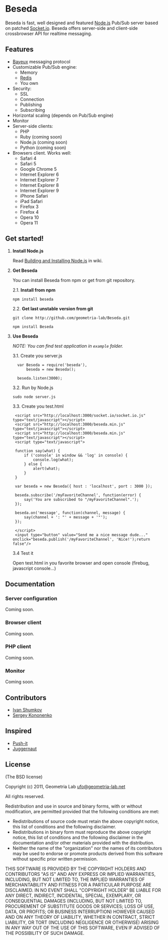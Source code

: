 Beseda
============

Beseda is fast, well designed and featured [Node.js](http://nodejs.org) Pub/Sub server based on patched [Socket.io](http://socket.io).
Beseda offers server-side and client-side crossbrowser API for realtime messaging.

Features
---

* [Bayeux](http://svn.cometd.com/trunk/bayeux/bayeux.html) messaging protocol
* Customizable Pub/Sub engine:
    * Memory
    * [Redis](http://redis.io)
    * You own
* Security:
    * SSL
    * Connection
    * Publishing
    * Subscribing
* Horizontal scaling (depends on Pub/Sub engine)
* Monitor
* Server-side clients:
    * PHP
    * Ruby (coming soon)
    * Node.js (coming soon)
    * Python (coming soon)
* Browsers client. Works well:
    * Safari 4
    * Safari 5
    * Google Chrome 5
    * Internet Explorer 6
    * Internet Explorer 7
    * Internet Explorer 8
    * Internet Explorer 9
    * iPhone Safari
    * iPad Safari
    * Firefox 3
    * Firefox 4
    * Opera 10
    * Opera 11

Get started!
---

1. **Install Node.js**

    Read [Building and Installing Node.js](https://github.com/joyent/node/wiki/Installation) in wiki.

2. **Get Beseda**

    You can install Beseda from npm or get from git repository.

    2.1. **Install from npm**

    `npm install beseda`

    2.2. **Get last unstable version from git**

    `git clone http://github.com/geometria-lab/Beseda.git`

    `npm install Beseda`

3. **Use Beseda**

    _NOTE: You can find test application in `example` folder._

    3.1. Create you server.js

         var Beseda = require('beseda'),
             beseda = new Beseda();

         beseda.listen(3000);

    3.2. Run by Node.js

    `sudo node server.js`

    3.3. Create you test.html

        <script src="http://localhost:3000/socket.io/socket.io.js" type="text/javascript"></script>
        <script src="http://localhost:3000/beseda.min.js" type="text/javascript"></script>
        <script src="http://localhost:3000/beseda.min.js" type="text/javascript"></script>
        <script type="text/javascript">

        function say(what) {
            if ('console' in window && 'log' in console) {
                console.log(what);
            } else {
                alert(what);
            }
        }

        var beseda = new Beseda({ host : 'localhost', port : 3000 });

        beseda.subscribe('/myFavoriteChannel', function(error) {
            say('You are subscribed to "/myFavoriteChannel".');
        });

        beseda.on('message', function(channel, message) {
            say(channel + ': "' + message + '"');
        });

        </script>
        <input type="button" value="Send me a nice message dude..." onclick="beseda.publish('/myFavoriteChannel', 'Nice!');return false"/>

    3.4 Test it

    Open test.html in you favorite browser and open console (firebug, javascript console...)

Documentation
---

### Server configuration

Coming soon.

### Browser client

Coming soon.

### PHP client

Coming soon.

### Monitor

Coming soon.

Contributors
---

* [Ivan Shumkov](mailto:ivan@shumkov.ru)
* [Sergey Kononenko](mailto:kononencheg@gmail.com)

Inspired
---
* [Push-it](https://github.com/aaronblohowiak/Push-It)
* [Juggernaut](https://github.com/maccman/juggernaut)

License
---

(The BSD license)

Copyright (c) 2011, Geometria Lab <ufo@geometria-lab.net>

All rights reserved.

Redistribution and use in source and binary forms, with or without
modification, are permitted provided that the following conditions are met:

* Redistributions of source code must retain the above copyright
  notice, this list of conditions and the following disclaimer.
* Redistributions in binary form must reproduce the above copyright
  notice, this list of conditions and the following disclaimer in the
  documentation and/or other materials provided with the distribution.
* Neither the name of the "organization" nor the
  names of its contributors may be used to endorse or promote products
  derived from this software without specific prior written permission.

THIS SOFTWARE IS PROVIDED BY THE COPYRIGHT HOLDERS AND CONTRIBUTORS "AS IS" AND
ANY EXPRESS OR IMPLIED WARRANTIES, INCLUDING, BUT NOT LIMITED TO, THE IMPLIED
WARRANTIES OF MERCHANTABILITY AND FITNESS FOR A PARTICULAR PURPOSE ARE
DISCLAIMED. IN NO EVENT SHALL "COPYRIGHT HOLDER" BE LIABLE FOR ANY
DIRECT, INDIRECT, INCIDENTAL, SPECIAL, EXEMPLARY, OR CONSEQUENTIAL DAMAGES
(INCLUDING, BUT NOT LIMITED TO, PROCUREMENT OF SUBSTITUTE GOODS OR SERVICES;
LOSS OF USE, DATA, OR PROFITS; OR BUSINESS INTERRUPTION) HOWEVER CAUSED AND
ON ANY THEORY OF LIABILITY, WHETHER IN CONTRACT, STRICT LIABILITY, OR TORT
(INCLUDING NEGLIGENCE OR OTHERWISE) ARISING IN ANY WAY OUT OF THE USE OF THIS
SOFTWARE, EVEN IF ADVISED OF THE POSSIBILITY OF SUCH DAMAGE.